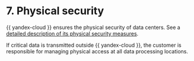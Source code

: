 # 7. Physical security

{{ yandex-cloud }} ensures the physical security of data centers. See a [detailed description of its physical security measures](../../../security/standarts.md).

If critical data is transmitted outside {{ yandex-cloud }}, the customer is responsible for managing physical access at all data processing locations.
